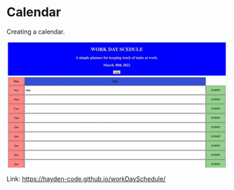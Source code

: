 # Calendar
Creating a calendar.

<img src="workDaySchedule.jpeg">

Link: https://hayden-code.github.io/workDaySchedule/
